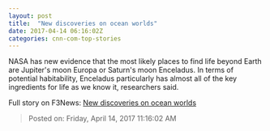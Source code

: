 ```yaml
---
layout: post
title:  "New discoveries on ocean worlds"
date: 2017-04-14 06:16:02Z
categories: cnn-com-top-stories
---
```


NASA has new evidence that the most likely places to find life beyond Earth are Jupiter's moon Europa or Saturn's moon Enceladus. In terms of potential habitability, Enceladus particularly has almost all of the key ingredients for life as we know it, researchers said.


Full story on F3News: [New discoveries on ocean worlds](http://www.f3nws.com/n/pJUqJF)

> Posted on: Friday, April 14, 2017 11:16:02 AM
